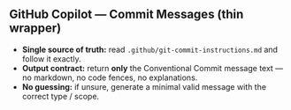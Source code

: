 ## GitHub Copilot — Commit Messages (thin wrapper)

- **Single source of truth:** read `.github/git-commit-instructions.md` and follow it exactly.
- **Output contract:** return **only** the Conventional Commit message text — no markdown, no code fences, no explanations.
- **No guessing:** if unsure, generate a minimal valid message with the correct type / scope.
